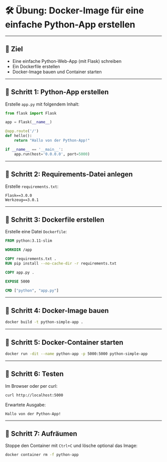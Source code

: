 
# 🛠️ Übung: Docker-Image für eine einfache Python-App erstellen

---

## 🎯 Ziel

* Eine einfache Python-Web-App (mit Flask) schreiben
* Ein Dockerfile erstellen
* Docker-Image bauen und Container starten

---

## 📁 Schritt 1: Python-App erstellen

Erstelle `app.py` mit folgendem Inhalt:

```python
from flask import Flask

app = Flask(__name__)

@app.route('/')
def hello():
    return "Hallo von der Python-App!"

if __name__ == '__main__':
    app.run(host='0.0.0.0', port=5000)
```

---

## 📁 Schritt 2: Requirements-Datei anlegen

Erstelle `requirements.txt`:

```
Flask==3.0.0
Werkzeug==3.0.1

```

---

## 📁 Schritt 3: Dockerfile erstellen

Erstelle eine Datei `Dockerfile`:

```dockerfile
FROM python:3.11-slim

WORKDIR /app

COPY requirements.txt .
RUN pip install --no-cache-dir -r requirements.txt

COPY app.py .

EXPOSE 5000

CMD ["python", "app.py"]

```

---

## 📁 Schritt 4: Docker-Image bauen

```bash
docker build -t python-simple-app .
```

---

## 📁 Schritt 5: Docker-Container starten

```bash
docker run -dit --name python-app -p 5000:5000 python-simple-app
```

---

## 📁 Schritt 6: Testen

Im Browser oder per curl:

```bash
curl http://localhost:5000
```

Erwartete Ausgabe:

```
Hallo von der Python-App!
```

---

## 📁 Schritt 7: Aufräumen

Stoppe den Container mit `Ctrl+C` und lösche optional das Image:

```bash
docker container rm -f python-app
```


